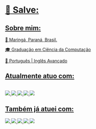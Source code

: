 <div>
  <a href="https://github.com/JoseAugustoValim">
</div>

# :punch: Salve:

<h2>Sobre mim:</h2>

🏡 Maringá, Paraná, Brasil.

🎓 Graduação em Ciência da Computação

💬 Português | Inglês Avançado 

## Atualmente atuo com:
  
<div style="display: inline_block"><br>
  <img src= "https://img.shields.io/badge/java-%23ED8B00.svg?style=for-the-badge&logo=openjdk&logoColor=white" target="_blank">
  <img src= "https://img.shields.io/badge/kotlin-%237F52FF.svg?style=for-the-badge&logo=kotlin&logoColor=white" target="_blank">
  <img src ="https://img.shields.io/badge/spring-%236DB33F.svg?style=for-the-badge&logo=spring&logoColor=white" target="_blank">
  <img src ="https://img.shields.io/badge/postgres-%23316192.svg?style=for-the-badge&logo=postgresql&logoColor=white" target="_blank">
  <img src ="https://img.shields.io/badge/angular-%23DD0031.svg?style=for-the-badge&logo=angular&logoColor=white" target="_blank">
  
</div>
  
  ## Também já atuei com:
<div> 
  <img src= "https://img.shields.io/badge/html5-%23E34F26.svg?style=for-the-badge&logo=html5&logoColor=white" target="_blank">
  <img src= "https://img.shields.io/badge/css3-%231572B6.svg?style=for-the-badge&logo=css3&logoColor=white" target="_blank">
  <img src= "https://img.shields.io/badge/javascript-%23323330.svg?style=for-the-badge&logo=javascript&logoColor=%23F7DF1E" target="_blank">
  <img src= "https://img.shields.io/badge/drupal-%230678BE.svg?style=for-the-badge&logo=drupal&logoColor=white" target="_blank">
  <img src= " https://img.shields.io/badge/jenkins-%232C5263.svg?style=for-the-badge&logo=jenkins&logoColor=white" target="_blank">
    
</div>
<!--
**JoseAugustoValim/JoseAugustoValim** is a ✨ _special_ ✨ repository because its `README.md` (this file) appears on your GitHub profile.

Here are some ideas to get you started:

- 🔭 I’m currently working on ...
- 🌱 I’m currently learning ...
- 👯 I’m looking to collaborate on ...
- 🤔 I’m looking for help with ...
- 💬 Ask me about ...
- 📫 How to reach me: ...
- 😄 Pronouns: ...
- ⚡ Fun fact: ...
-->
